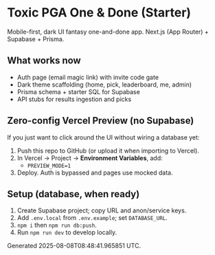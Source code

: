 # Toxic PGA One & Done (Starter)

Mobile-first, dark UI fantasy one-and-done app. Next.js (App Router) + Supabase + Prisma.

## What works now
- Auth page (email magic link) with invite code gate
- Dark theme scaffolding (home, pick, leaderboard, me, admin)
- Prisma schema + starter SQL for Supabase
- API stubs for results ingestion and picks

## Zero-config Vercel Preview (no Supabase)
If you just want to click around the UI without wiring a database yet:

1. Push this repo to GitHub (or upload it when importing to Vercel).
2. In Vercel → Project → **Environment Variables**, add:
   - `PREVIEW_MODE=1`
3. Deploy. Auth is bypassed and pages use mocked data.

## Setup (database, when ready)
1. Create Supabase project; copy URL and anon/service keys.
2. Add `.env.local` from `.env.example`; set `DATABASE_URL`.
3. `npm i` then `npm run db:push`.
4. Run `npm run dev` to develop locally.

Generated 2025-08-08T08:48:41.965851 UTC.
